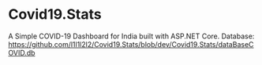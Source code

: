 # Covid19.Stats
A Simple COVID-19 Dashboard for India built with ASP.NET Core.
Database: https://github.com/l1l1l2l2/Covid19.Stats/blob/dev/Covid19.Stats/dataBaseCOVID.db
